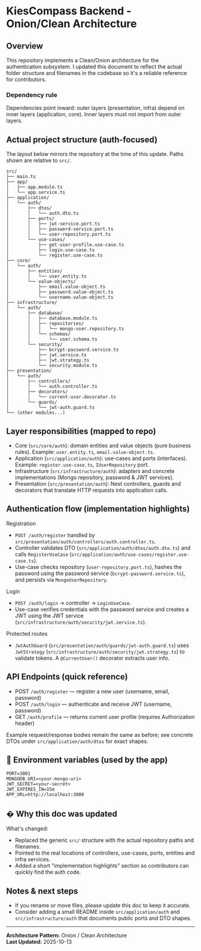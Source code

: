 # KiesCompass Backend - Onion/Clean Architecture

## Overview

This repository implements a Clean/Onion architecture for the authentication subsystem. I updated this document to reflect the actual folder structure and filenames in the codebase so it's a reliable reference for contributors.

### Dependency rule
Dependencies point inward: outer layers (presentation, infra) depend on inner layers (application, core). Inner layers must not import from outer layers.

## Actual project structure (auth-focused)

The layout below mirrors the repository at the time of this update. Paths shown are relative to `src/`.

```
src/
├── main.ts
├── app/
│   ├── app.module.ts
│   └── app.service.ts
├── application/
│   └── auth/
│       ├── dtos/
│       │   └── auth.dto.ts
│       ├── ports/
│       │   ├── jwt-service.port.ts
│       │   ├── password-service.port.ts
│       │   └── user-repository.port.ts
│       └── use-cases/
│           ├── get-user-profile.use-case.ts
│           ├── login.use-case.ts
│           └── register.use-case.ts
├── core/
│   └── auth/
│       ├── entities/
│       │   └── user.entity.ts
│       └── value-objects/
│           ├── email.value-object.ts
│           ├── password.value-object.ts
│           └── username.value-object.ts
├── infrastructure/
│   └── auth/
│       ├── database/
│       │   ├── database.module.ts
│       │   ├── repositories/
│       │   │   └── mongo-user.repository.ts
│       │   └── schemas/
│       │       └── user.schema.ts
│       └── security/
│           ├── bcrypt-password.service.ts
│           ├── jwt.service.ts
│           ├── jwt.strategy.ts
│           └── security.module.ts
├── presentation/
│   └── auth/
│       ├── controllers/
│       │   └── auth.controller.ts
│       ├── decorators/
│       │   └── current-user.decorator.ts
│       └── guards/
│           └── jwt-auth.guard.ts
└── (other modules...)
```

##  Layer responsibilities (mapped to repo)

- Core (`src/core/auth`): domain entities and value objects (pure business rules). Example: `user.entity.ts`, `email.value-object.ts`.
- Application (`src/application/auth`): use-cases and ports (interfaces). Example: `register.use-case.ts`, `IUserRepository` port.
- Infrastructure (`src/infrastructure/auth`): adapters and concrete implementations (Mongo repository, password & JWT services).
- Presentation (`src/presentation/auth`): Nest controllers, guards and decorators that translate HTTP requests into application calls.

##  Authentication flow (implementation highlights)

Registration
- `POST /auth/register` handled by `src/presentation/auth/controllers/auth.controller.ts`.
- Controller validates DTO (`src/application/auth/dtos/auth.dto.ts`) and calls `RegisterUseCase` (`src/application/auth/use-cases/register.use-case.ts`).
- Use-case checks repository (`user-repository.port.ts`), hashes the password using the password service (`bcrypt-password.service.ts`), and persists via `MongoUserRepository`.

Login
- `POST /auth/login` → controller → `LoginUseCase`.
- Use-case verifies credentials with the password service and creates a JWT using the JWT service (`src/infrastructure/auth/security/jwt.service.ts`).

Protected routes
- `JwtAuthGuard` (`src/presentation/auth/guards/jwt-auth.guard.ts`) uses `JwtStrategy` (`src/infrastructure/auth/security/jwt.strategy.ts`) to validate tokens. A `@CurrentUser()` decorator extracts user info.

##  API Endpoints (quick reference)

- POST `/auth/register` — register a new user (username, email, password)
- POST `/auth/login` — authenticate and receive JWT (username, password)
- GET `/auth/profile` — returns current user profile (requires Authorization header)

Example request/response bodies remain the same as before; see concrete DTOs under `src/application/auth/dtos` for exact shapes.

## 🔧 Environment variables (used by the app)

```
PORT=3001
MONGODB_URI=<your-mongo-uri>
JWT_SECRET=<your-secret>
JWT_EXPIRES_IN=15m
APP_URL=http://localhost:3000
```

## �️ Why this doc was updated

What's changed:
- Replaced the generic `src/` structure with the actual repository paths and filenames.
- Pointed to the real locations of controllers, use-cases, ports, entities and infra services.
- Added a short "implementation highlights" section so contributors can quickly find the auth code.

##  Notes & next steps

- If you rename or move files, please update this doc to keep it accurate.
- Consider adding a small README inside `src/application/auth` and `src/infrastructure/auth` that documents public ports and DTO shapes.

---

**Architecture Pattern:** Onion / Clean Architecture  
**Last Updated:** 2025-10-13
